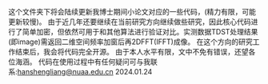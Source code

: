 这个文件夹下将会陆续更新我博士期间小论文对应的一些代码，(精力有限，可能更新较慢)。
由于近几年还要继续在当前研究方向继续做些研究，因此核心代码进行了简单加密，但依然可用于和其他算法进行验证对比。实测数据TDST处理结果(即image)需返回二维空间频率加窗后再2DFFT(IFFT)成像。
在这个方向的研究工作结束后，我会将代码完全开源。
由于本人水平有限，文中不免有错误，还望各位海涵。
代码在使用过程中有任何疑问可与我联系:hanshengliang@nuaa.edu.cn
2024.01.24
